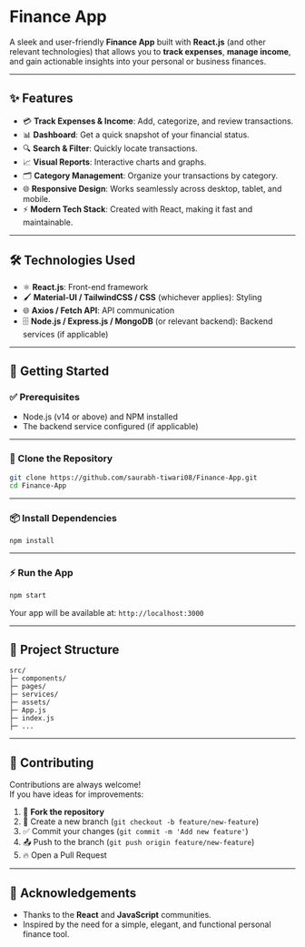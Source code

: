 
# Finance App

A sleek and user-friendly **Finance App** built with **React.js** (and other relevant technologies) that allows you to **track expenses**, **manage income**, and gain actionable insights into your personal or business finances.

---

## ✨ Features

- 💳 **Track Expenses & Income**: Add, categorize, and review transactions.
- 📊 **Dashboard**: Get a quick snapshot of your financial status.
- 🔍 **Search & Filter**: Quickly locate transactions.
- 📈 **Visual Reports**: Interactive charts and graphs.
- 🗂️ **Category Management**: Organize your transactions by category.
- 🌐 **Responsive Design**: Works seamlessly across desktop, tablet, and mobile.
- ⚡️ **Modern Tech Stack**: Created with React, making it fast and maintainable.

---

## 🛠️ Technologies Used

- ⚛️ **React.js**: Front-end framework
- 🖌️ **Material-UI / TailwindCSS / CSS** (whichever applies): Styling
- 🌐 **Axios / Fetch API**: API communication
- 🗄️ **Node.js / Express.js / MongoDB** (or relevant backend): Backend services (if applicable)

---

## 🚀 Getting Started

### ✅ Prerequisites
- Node.js (v14 or above) and NPM installed
- The backend service configured (if applicable)

---

### 🐙 Clone the Repository
```bash
git clone https://github.com/saurabh-tiwari08/Finance-App.git
cd Finance-App
```

---

### 📦 Install Dependencies
```bash
npm install
```

---

### ⚡️ Run the App
```bash
npm start
```
Your app will be available at: `http://localhost:3000`

---

## 📂 Project Structure
```
src/
├─ components/
├─ pages/
├─ services/
├─ assets/
├─ App.js
├─ index.js
├─ ...
```

---

## 🙌 Contributing
Contributions are always welcome!  
If you have ideas for improvements:

1. 🍴 **Fork the repository**
2. 🌱 Create a new branch (`git checkout -b feature/new-feature`)
3. ✅ Commit your changes (`git commit -m 'Add new feature'`)
4. 📤 Push to the branch (`git push origin feature/new-feature`)
5. 🔥 Open a Pull Request

---

## 👏 Acknowledgements
- Thanks to the **React** and **JavaScript** communities.
- Inspired by the need for a simple, elegant, and functional personal finance tool.
